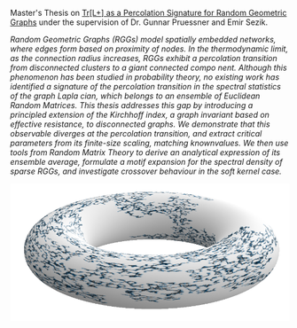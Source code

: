 Master's Thesis on [Tr[L+] as a Percolation Signature for Random Geometric Graphs](https://github.com/raahweng/Random-Geometric-Graphs/blob/main/Thesis.pdf) under the supervision of Dr. Gunnar Pruessner and Emir Sezik.

*Random Geometric Graphs (RGGs) model spatially embedded networks, where edges form
 based on proximity of nodes. In the thermodynamic limit, as the connection radius increases,
 RGGs exhibit a percolation transition from disconnected clusters to a giant connected compo
nent. Although this phenomenon has been studied in probability theory, no existing work has
 identified a signature of the percolation transition in the spectral statistics of the graph Lapla
cian, which belongs to an ensemble of Euclidean Random Matrices. This thesis addresses this
 gap by introducing a principled extension of the Kirchhoff index, a graph invariant based on
 effective resistance, to disconnected graphs. We demonstrate that this observable diverges at
 the percolation transition, and extract critical parameters from its finite-size scaling, matching
 knownvalues. We then use tools from Random Matrix Theory to derive an analytical expression
 of its ensemble average, formulate a motif expansion for the spectral density of sparse RGGs,
 and investigate crossover behaviour in the soft kernel case.*

 ![torus](https://github.com/raahweng/Random-Geometric-Graphs/blob/main/torus%20perc.png)

